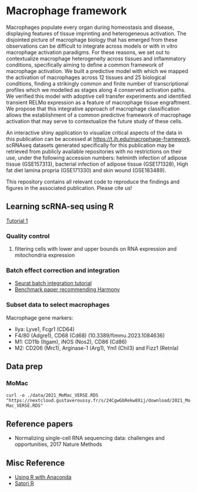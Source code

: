 # Macrophage framework
Macrophages populate every organ during homeostasis and disease, displaying features of tissue imprinting and heterogeneous activation. The disjointed picture of macrophage biology that has emerged from these observations can be difficult to integrate across models or with in vitro macrophage activation paradigms. For these reasons, we set out to contextualize macrophage heterogeneity across tissues and inflammatory conditions, specifically aiming to define a common framework of macrophage activation. We built a predictive model with which we mapped the activation of macrophages across 12 tissues and 25 biological conditions, finding a strikingly common and finite number of transcriptional profiles which we modelled as stages along 4 conserved activation paths. We verified this model with adoptive cell transfer experiments and identified transient RELMɑ expression as a feature of macrophage tissue engraftment. We propose that this integrative approach of macrophage classification allows the establishment of a common predictive framework of macrophage activation that may serve to contextualize the future study of these cells.

An interactive shiny application to visualize critical aspects of the data in this publication can be accessed at https://t.jh.edu/macrophage-framework. scRNAseq datasets generated specifically for this publication may be retrieved from publicly available repositories with no restrictions on their use, under the following accession numbers: helminth infection of adipose tissue (GSE157313), bacterial infection of adipose tissue (GSE171328), High fat diet lamina propria (GSE171330) and skin wound (GSE183489).

This repository contains all relevant code to reproduce the findings and figures in the associated publication. Please cite us!

## Learning scRNA-seq using R
[Tutorial 1](https://nbisweden.github.io/excelerate-scRNAseq/session-qc/Quality_control.html)

### Quality control
1. filtering cells with lower and upper bounds on RNA expression and mitochondria expression


### Batch effect correction and integration
- [Seurat batch integration tutorial](https://satijalab.org/seurat/articles/integration_introduction.html)
- [Benchmark paper recommending Harmony](https://genomebiology.biomedcentral.com/articles/10.1186/s13059-019-1850-9)


### Subset data to select macrophages
Macrophage gene markers:

- Ilya: Lyve1, Fcgr1 (CD64)
- F4/80 (Adgre1), CD68 (Cd68) (10.3389/fimmu.2023.1084636)
- M1: CD11b (Itgam), iNOS (Nos2), CD86 (Cd86)
- M2: CD206 (Mrc1), Arginase-1 (Arg1), Ym1 (Chil3) and Fizz1 (Retnla)

## Data prep
### MoMac
```curl -o ./data/2021_MoMac_VERSE.RDS "https://nextcloud.gustaveroussy.fr/s/24CgwGbRekw8Xij/download/2021_MoMac_VERSE.RDS"```

## Reference papers
- Normalizing single-cell RNA sequencing data: challenges and opportunities, 2017 Nature Methods

## Misc Reference
- [Using R with Anaconda](https://docs.anaconda.com/free/working-with-conda/packages/using-r-language/)
- [Satori R](https://mit-satori.github.io/satori-R.html#running-r-in-a-container)
